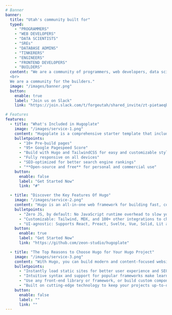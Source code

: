 ```yaml
---
# Banner
banner:
  title: "Utah's community built for"
  typed:
    - "PROGRAMMERS"
    - "WEB DEVELOPERS"
    - "DATA SCIENTISTS"
    - "SREs"
    - "DATABASE ADMINS"
    - "TINKERERS"
    - "ENGINEERS"
    - "FRONTEND DEVELOPERS"
    - "BUILDERS"
  content: "We are a community of programmers, web developers, data scientists, creators, SREs, engineers, tinkerers... Our mission is to help grow technology education and talent in Utah. 
  <br>
  We are a community for the builders."
  image: "/images/banner.png"
  button:
    enable: true
    label: "Join us on Slack"
    link: "https://join.slack.com/t/forgeutah/shared_invite/zt-pietaeqb-HetfD2OIzn1RHtDtV~CH5g"

# Features
features:
  - title: "What's Included in Hugoplate"
    image: "/images/service-1.png"
    content: "Hugoplate is a comprehensive starter template that includes everything you need to get started with your Hugo project. What's Included in Hugoplate"
    bulletpoints:
      - "10+ Pre-build pages"
      - "95+ Google Pagespeed Score"
      - "Build with Hugo and TailwindCSS for easy and customizable styling"
      - "Fully responsive on all devices"
      - "SEO-optimized for better search engine rankings"
      - "**Open-source and free** for personal and commercial use"
    button:
      enable: false
      label: "Get Started Now"
      link: "#"

  - title: "Discover the Key Features Of Hugo"
    image: "/images/service-2.png"
    content: "Hugo is an all-in-one web framework for building fast, content-focused websites. It offers a range of exciting features for developers and website creators. Some of the key features are:"
    bulletpoints:
      - "Zero JS, by default: No JavaScript runtime overhead to slow you down."
      - "Customizable: Tailwind, MDX, and 100+ other integrations to choose from."
      - "UI-agnostic: Supports React, Preact, Svelte, Vue, Solid, Lit and more."
    button:
      enable: true
      label: "Get Started Now"
      link: "https://github.com/zeon-studio/hugoplate"

  - title: "The Top Reasons to Choose Hugo for Your Hugo Project"
    image: "/images/service-3.png"
    content: "With Hugo, you can build modern and content-focused websites without sacrificing performance or ease of use."
    bulletpoints:
      - "Instantly load static sites for better user experience and SEO."
      - "Intuitive syntax and support for popular frameworks make learning and using Hugo a breeze."
      - "Use any front-end library or framework, or build custom components, for any project size."
      - "Built on cutting-edge technology to keep your projects up-to-date with the latest web standards."
    button:
      enable: false
      label: ""
      link: ""
---
```

